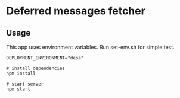 # Deferred messages fetcher

## Usage

This app uses environment variables. Run set-env.sh for simple test.

```shell
DEPLOYMENT_ENVIRONMENT="desa"
```

```shell
# install dependencies
npm install

# start server
npm start

```